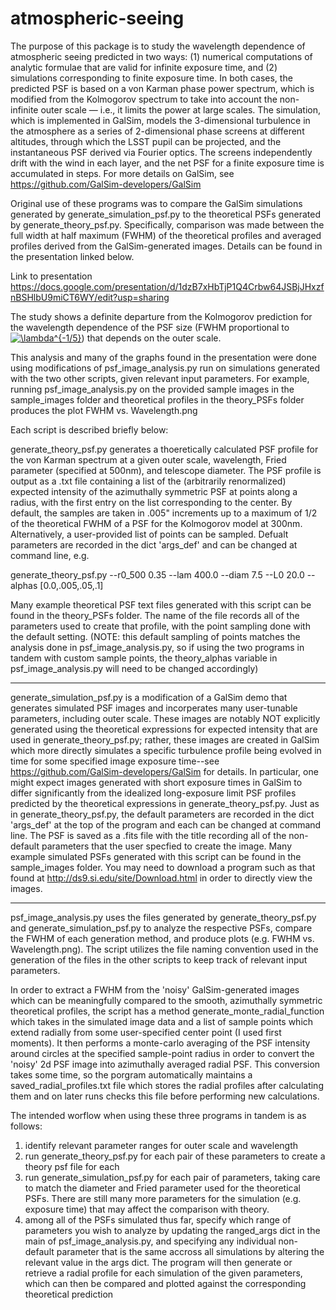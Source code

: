 # atmospheric-seeing

The purpose of this package is to study the wavelength dependence of atmospheric seeing predicted in two ways:  (1) numerical computations of analytic formulae that are valid for infinite exposure time, and (2) simulations corresponding to finite exposure time. In both cases, the predicted PSF is based on a von Karman phase power spectrum, which is modified from the Kolmogorov spectrum to take into account the non-infinite outer scale — i.e., it limits the power at large scales. The simulation, which is implemented in GalSim, models the 3-dimensional turbulence in the atmosphere as a series of 2-dimensional phase screens at different altitudes, through which the LSST pupil can be projected, and the instantaneous PSF derived via Fourier optics. The screens independently drift with the wind in each layer, and the net PSF for a finite exposure time is accumulated in steps. For more details on GalSim, see https://github.com/GalSim-developers/GalSim

Original use of these programs was to compare the GalSim simulations generated by generate_simulation_psf.py to the theoretical PSFs generated by generate_theory_psf.py. Specifically, comparison was made between the full width at half maximum (FWHM) of the theoretical profiles and averaged profiles derived from the GalSim-generated images. Details can be found in the presentation linked below. 

Link to presentation
https://docs.google.com/presentation/d/1dzB7xHbTjP1Q4Crbw64JSBjJHxzfnBSHlbU9miCT6WY/edit?usp=sharing

The study shows a definite departure from the Kolmogorov prediction for the wavelength dependence of the PSF size (FWHM proportional to <a href="http://www.codecogs.com/eqnedit.php?latex=\lambda^{-1/5}" target="_blank"><img src="http://latex.codecogs.com/gif.latex?\lambda^{-1/5}" title="\lambda^{-1/5}" /></a>) that depends on the outer scale.  

This analysis and many of the graphs found in the presentation were done using modifications of psf_image_analysis.py run on simulations generated with the two other scripts, given relevant input parameters. For example, running psf_image_analysis.py on the provided sample images in the sample_images folder and theoretical profiles in the theory_PSFs folder produces the plot FWHM vs. Wavelength.png

Each script is described briefly below:




generate_theory_psf.py generates a thoeretically calculated PSF profile for the von Karman spectrum at a given outer scale, wavelength, Fried parameter (specified at 500nm), and telescope diameter. The PSF profile is output as a .txt file containing a list of the (arbitrarily renormalized) expected intensity of the azimuthally symmetric PSF at points along a radius, with the first entry on the list corresponding to the center. By default, the samples are taken in .005" increments up to a maximum of 1/2 of the theoretical FWHM of a PSF for the Kolmogorov model at 300nm. Alternatively, a user-provided list of points can be sampled. Defualt parameters are recorded in the dict 'args_def' and can be changed at command line, 
e.g.

generate_theory_psf.py --r0_500 0.35  --lam 400.0 --diam 7.5  --L0 20.0  --alphas [0.0,.005,.05,.1]

Many example theoretical PSF text files generated with this script can be found in the theory_PSFs folder. The name of the file records all of the parameters used to create that profile, with the point sampling done with the default setting. 
(NOTE: this default sampling of points matches the analysis done in psf_image_analysis.py, so if using the two programs in tandem with custom sample points, the theory_alphas variable in psf_image_analysis.py will need to be changed accordingly)

___________________________________________________________________________________________________________________________

generate_simulation_psf.py is a modification of a GalSim demo that generates simulated PSF images and incorperates many user-tunable parameters, including outer scale. These images are notably NOT explicitly generated using the theoretical expressions for expected intensity that are used in generate_theory_psf.py; rather, these images are created in GalSim which more directly simulates a specific turbulence profile being evolved in time for some specified image exposure time--see https://github.com/GalSim-developers/GalSim for details. In particular, one might expect images generated with short exposure times in GalSim to differ significantly from the idealized long-exposure limit PSF profiles predicted by the theoretical expressions in generate_theory_psf.py. Just as in generate_theory_psf.py, the default parameters are recorded in the dict 'args_def' at the top of the program and each can be changed at command line. The PSF is saved as a .fits file with the title recording all of the non-default parameters that the user specfied to create the image. Many example simulated PSFs generated with this script can be found in the sample_images folder. You may need to download a program such as that found at http://ds9.si.edu/site/Download.html in order to directly view the images.

___________________________________________________________________________________________________________________________

psf_image_analysis.py uses the files generated by generate_theory_psf.py and generate_simulation_psf.py to analyze the respective PSFs, compare the FWHM of each generation method, and produce plots (e.g. FWHM vs. Wavelength.png). The script utilizes the file naming convention used in the generation of the files in the other scripts to keep track of relevant input parameters. 

In order to extract a FWHM from the 'noisy' GalSim-generated images which can be meaningfully compared to the smooth, azimuthally symmetric theoretical profiles, the script has a method generate_monte_radial_function which takes in the simulated image data and a list of sample points which extend radially from some user-specified center point (I used first moments). It then performs a monte-carlo averaging of the PSF intensity around circles at the specified sample-point radius in order to convert the 'noisy' 2d PSF image into azimuthally averaged radial PSF. This conversion takes some time, so the porgram automatically maintains a saved_radial_profiles.txt file which stores the radial profiles after calculating them and on later runs checks this file before performing new calculations. 

The intended worflow when using these three programs in tandem is as follows: 

1) identify relevant parameter ranges for outer scale and wavelength
2) run generate_theory_psf.py for each pair of these parameters to create a theory psf file for each
3) run generate_simulation_psf.py for each pair of parameters, taking care to match the diameter and Fried parameter used for the theoretical PSFs. There are still many more parameters for the simulation (e.g. exposure time) that may affect the comparison with theory. 
4) among all of the PSFs simulated thus far, specify which range of parameters you wish to analyze by updating the ranged_args dict in the main of psf_image_analysis.py, and specifying any individual non-default parameter that is the same accross all simulations by altering the relevant value in the args dict. The program will then generate or retrieve a radial profile for each simulation of the given parameters, which can then be compared and plotted against the corresponding theoretical prediction
